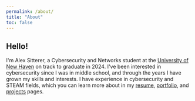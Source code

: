 ```yaml
---
permalink: /about/
title: "About"
toc: false
---
```


## Hello!

I'm Alex Sitterer, a Cybersecurity and Networks student at the [University of New Haven](https://www.newhaven.edu) on track to graduate in 2024. I've been interested in cybersecurity since I was in middle school, and through the years I have grown my skills and interests. I have experience in cybersecurity and STEAM fields, which you can learn more about in my [resume](/resume), [portfolio](/portfolio), and [projects](/posts) pages.